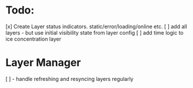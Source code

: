 # Todo:
 [x] Create Layer status indicators. static/error/loading/online etc. 
 [ ] add all layers - but use initial visibility state from layer config
 [ ] add time logic to ice concentration layer

 # Layer Manager
 [ ] - handle refreshing and resyncing layers regularly
 